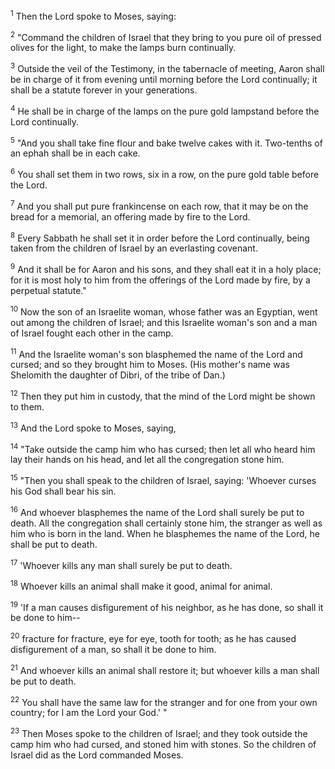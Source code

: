 <sup>1</sup> 
Then the Lord spoke to Moses, saying: 

<sup>2</sup> 
"Command the children of Israel that they bring to you pure oil of pressed olives for the light, to make the lamps burn continually. 

<sup>3</sup> 
Outside the veil of the Testimony, in the tabernacle of meeting, Aaron shall be in charge of it from evening until morning before the Lord continually; it shall be a statute forever in your generations. 

<sup>4</sup> 
He shall be in charge of the lamps on the pure gold lampstand before the Lord continually.

<sup>5</sup> 
"And you shall take fine flour and bake twelve cakes with it. Two-tenths of an ephah shall be in each cake. 

<sup>6</sup> 
You shall set them in two rows, six in a row, on the pure gold table before the Lord. 

<sup>7</sup> 
And you shall put pure frankincense on each row, that it may be on the bread for a memorial, an offering made by fire to the Lord. 

<sup>8</sup> 
Every Sabbath he shall set it in order before the Lord continually, being taken from the children of Israel by an everlasting covenant. 

<sup>9</sup> 
And it shall be for Aaron and his sons, and they shall eat it in a holy place; for it is most holy to him from the offerings of the Lord made by fire, by a perpetual statute." 

<sup>10</sup> 
Now the son of an Israelite woman, whose father was an Egyptian, went out among the children of Israel; and this Israelite woman's son and a man of Israel fought each other in the camp. 

<sup>11</sup> 
And the Israelite woman's son blasphemed the name of the Lord and cursed; and so they brought him to Moses. (His mother's name was Shelomith the daughter of Dibri, of the tribe of Dan.) 

<sup>12</sup> 
Then they put him in custody, that the mind of the Lord might be shown to them. 

<sup>13</sup> 
And the Lord spoke to Moses, saying, 

<sup>14</sup> 
"Take outside the camp him who has cursed; then let all who heard him lay their hands on his head, and let all the congregation stone him. 

<sup>15</sup> 
"Then you shall speak to the children of Israel, saying: 'Whoever curses his God shall bear his sin. 

<sup>16</sup> 
And whoever blasphemes the name of the Lord shall surely be put to death. All the congregation shall certainly stone him, the stranger as well as him who is born in the land. When he blasphemes the name of the Lord, he shall be put to death. 

<sup>17</sup> 
'Whoever kills any man shall surely be put to death. 

<sup>18</sup> 
Whoever kills an animal shall make it good, animal for animal. 

<sup>19</sup> 
'If a man causes disfigurement of his neighbor, as he has done, so shall it be done to him-- 

<sup>20</sup> 
fracture for fracture, eye for eye, tooth for tooth; as he has caused disfigurement of a man, so shall it be done to him. 

<sup>21</sup> 
And whoever kills an animal shall restore it; but whoever kills a man shall be put to death. 

<sup>22</sup> 
You shall have the same law for the stranger and for one from your own country; for I am the Lord your God.' " 

<sup>23</sup> 
Then Moses spoke to the children of Israel; and they took outside the camp him who had cursed, and stoned him with stones. So the children of Israel did as the Lord commanded Moses.